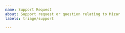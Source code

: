 ```yaml
---
name: Support Request
about: Support request or question relating to Mizar
labels: triage/support

---
```


<!--
STOP -- PLEASE READ!

GitHub is not the most optimal place for support requests.

You can post your question on the [Mizar Slack](http://mizar-group.slack.com/)

-->
